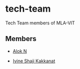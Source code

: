 # tech-team
Tech Team members of MLA-VIT

## Members

* [Alok N](https://github.com/mintbomb27)

* [Ivine Shaji Kakkanat](https://github.com/IVINESHAJI)
